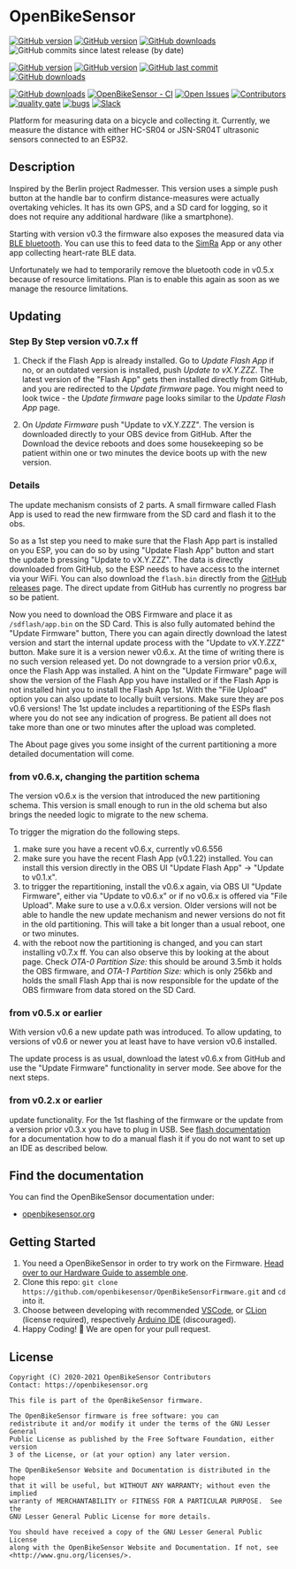 # OpenBikeSensor

[![GitHub version](https://img.shields.io/github/v/release/openbikesensor/OpenBikeSensorFirmware)](https://github.com/openbikesensor/OpenBikeSensorFirmware/releases/latest)
[![GitHub version](https://img.shields.io/github/release-date/openbikesensor/OpenBikeSensorFirmware)](https://github.com/openbikesensor/OpenBikeSensorFirmware/releases/latest)
[![GitHub downloads](https://img.shields.io/github/downloads/openbikesensor/OpenBikeSensorFirmware/latest/total)](https://github.com/openbikesensor/OpenBikeSensorFirmware/releases/latest)
![GitHub commits since latest release (by date)](https://img.shields.io/github/commits-since/openbikesensor/OpenBikeSensorFirmware/latest)


[![GitHub version](https://img.shields.io/github/v/release/openbikesensor/OpenBikeSensorFirmware?include_prereleases&label=pre-release)](https://github.com/openbikesensor/OpenBikeSensorFirmware/releases)
[![GitHub version](https://img.shields.io/github/release-date-pre/openbikesensor/OpenBikeSensorFirmware?label=pre-release+date)](https://github.com/openbikesensor/OpenBikeSensorFirmware/releases/latest)
[![GitHub last commit](https://img.shields.io/github/last-commit/openbikesensor/OpenBikeSensorFirmware)](https://github.com/openbikesensor/OpenBikeSensorFirmware/commits/master)
[![GitHub downloads](https://img.shields.io/github/downloads-pre/openbikesensor/OpenBikeSensorFirmware/latest/total)](https://github.com/openbikesensor/OpenBikeSensorFirmware/releases/latest)


[![GitHub downloads](https://img.shields.io/github/downloads/openbikesensor/OpenBikeSensorFirmware/total)](https://github.com/openbikesensor/OpenBikeSensorFirmware/releases/latest)
[![OpenBikeSensor - CI](https://github.com/openbikesensor/OpenBikeSensorFirmware/workflows/OpenBikeSensor%20-%20CI/badge.svg)](https://github.com/openbikesensor/OpenBikeSensorFirmware/actions?query=workflow%3A%22OpenBikeSensor+-+CI%22)
[![Open Issues](https://img.shields.io/github/issues/openbikesensor/OpenBikeSensorFirmware)](https://github.com/openbikesensor/OpenBikeSensorFirmware/issues)
[![Contributors](https://img.shields.io/github/contributors/openbikesensor/OpenBikeSensorFirmware)](https://github.com/openbikesensor/OpenBikeSensorFirmware/contributors)
[![quality gate](https://sonarcloud.io/api/project_badges/measure?project=openbikesensor_OpenBikeSensorFirmware&metric=alert_status)](https://sonarcloud.io/dashboard?id=openbikesensor_OpenBikeSensorFirmware)
[![bugs](https://sonarcloud.io/api/project_badges/measure?project=openbikesensor_OpenBikeSensorFirmware&metric=bugs)](https://sonarcloud.io/project/issues?id=openbikesensor_OpenBikeSensorFirmware&resolved=false&types=BUG)
[![Slack](https://img.shields.io/badge/Slack-chat-success)](https://www.openbikesensor.org/slack/)


Platform for measuring data on a bicycle and collecting it.
Currently, we measure the distance with either HC-SR04 or JSN-SR04T 
ultrasonic sensors connected to an ESP32.


## Description

Inspired by the Berlin project Radmesser. This version uses a simple push 
button at the handle bar to confirm distance-measures were actually overtaking 
vehicles. It has its own GPS, and a SD card for logging, so it does not 
require any additional hardware (like a smartphone).

Starting with version v0.3 the firmware also exposes the measured data via 
[BLE bluetooth](https://github.com/openbikesensor/OpenBikeSensorFirmware/blob/master/docs/software/firmware/bluetooth_services.md).
You can use this to feed data to the
[SimRa](https://www.mcc.tu-berlin.de/menue/forschung/projekte/simra/) App or
any other app collecting heart-rate BLE data. 

Unfortunately we had to temporarily remove the bluetooth code in v0.5.x because
of resource limitations. Plan is to enable this again as soon as we manage
the resource limitations.


## Updating

### Step By Step version v0.7.x ff

1. Check if the Flash App is already installed. Go to _Update Flash App_ 
   if no, or an outdated version is installed, push _Update to vX.Y.ZZZ_. 
   The latest version of the "Flash App" gets then installed directly 
   from GitHub, and you are redirected to the _Update firmware_ page. 
   You might need to look twice - the _Update firmware_ page looks 
   similar to the _Update Flash App_ page.
   
1. On _Update Firmware_ push "Update to vX.Y.ZZZ". The
   version is downloaded directly to your OBS device from GitHub.
   After the Download the device reboots and does some housekeeping
   so be patient within one or two minutes the device boots up
   with the new version.

### Details

The update mechanism consists of 2 parts. A small firmware called Flash App
is used to read the new firmware from the SD card and flash it to the obs.

So as a 1st step you need to make sure that the Flash App part is installed
on you ESP, you can do so by using "Update Flash App" button and start the 
update b pressing "Update to vX.Y.ZZZ". The data is directly downloaded from
GitHub, so the ESP needs to have access to the internet via your WiFi. You
can also download the `flash.bin` directly from the 
[GitHub releases](https://github.com/openbikesensor/OpenBikeSensorFlash/releases) 
page. The direct update from GitHub has currently no progress bar so be
patient.

Now you need to download the OBS Firmware and place it as `/sdflash/app.bin`
on the SD Card. This is also fully automated behind the "Update Firmware"
button, There you can again directly download the latest version and start
the internal update process with the "Update to vX.Y.ZZZ" button. Make sure 
it is a version newer v0.6.x. At the time of writing there is no such version 
released yet. Do not downgrade to a version prior v0.6.x, once the Flash App 
was installed. A hint on the "Update Firmware" page will show the version of
the Flash App you have installed or if the Flash App is not installed hint 
you to install the Flash App 1st. With the "File Upload" option you can 
also update to locally built versions. Make sure they are pos v0.6 versions!
The 1st update includes a repartitioning of the ESPs flash where you
do not see any indication of progress. Be patient all does not take more
than one or two minutes after the upload was completed.

The About page gives you some insight of the current partitioning a more 
detailed documentation will come. 

### from v0.6.x, changing the partition schema

The version v0.6.x is the version that introduced the new partitioning 
schema. This version is small enough to run in the old schema but also 
brings the needed logic to migrate to the new schema. 

To trigger the migration do the following steps. 

1. make sure you have a recent v0.6.x, currently v0.6.556
1. make sure you have the recent Flash App (v0.1.22) installed. You can
   install this version directly in the OBS UI "Update Flash App" -> 
   "Update to v0.1.x".
1. to trigger the repartitioning, install the v0.6.x again, 
   via OBS UI "Update Firmware", either via "Update to v0.6.x"
   or if no v0.6.x is offered via "File Upload". Make sure to use 
   a v.0.6.x version. Older versions will not be able to handle 
   the new update mechanism and newer versions do not fit
   in the old partitioning. This will take a bit longer than
   a usual reboot, one or two minutes.
1. with the reboot now the partitioning is changed, and you can
   start installing v0.7.x ff. You can also observe this
   by looking at the about page. Check _OTA-0 Partition Size:_ 
   this should be around 3.5mb it holds the OBS firmware, and
   _OTA-1 Partition Size:_ which is only 256kb and holds the 
   small Flash App thai is now responsible for the update of 
   the OBS firmware from data stored on the SD Card.


### from v0.5.x or earlier

With version v0.6 a new update path was introduced. To allow updating, 
to versions of v0.6 or newer you at least have to have version v0.6 installed.

The update process is as usual, download the latest v0.6.x from GitHub
and use the "Update Firmware" functionality in server mode. See above 
for the next steps. 

### from v0.2.x or earlier

update functionality. For the 1st flashing of the firmware or the update
from a version prior v0.3.x you have to plug in USB.
See [flash documentation](https://github.com/openbikesensor/OpenBikeSensorFirmware/blob/master/docs/software/firmware/initial_flash.md)   
for a documentation how to do a manual flash it if you do not want to 
set up an IDE as described below.


## Find the documentation

You can find the OpenBikeSensor documentation under:
* [openbikesensor.org](https://www.openbikesensor.org/)


## Getting Started

1. You need a OpenBikeSensor in order to try work on the Firmware. [Head over to our Hardware Guide to assemble one](https://www.openbikesensor.org/hardware/).
2. Clone this repo: `git clone https://github.com/openbikesensor/OpenBikeSensorFirmware.git` and `cd` into it.
3. Choose between developing with recommended [VSCode](https://www.openbikesensor.org/software/firmware/setup.html#vscode), 
   or [CLion](https://www.openbikesensor.org/software/firmware/setup.html#clion) (license required), 
   respectively [Arduino IDE](https://www.openbikesensor.org/software/firmware/setup.html#clion) (discouraged).
4. Happy Coding! :tada: We are open for your pull request.


## License

    Copyright (C) 2020-2021 OpenBikeSensor Contributors
    Contact: https://openbikesensor.org

    This file is part of the OpenBikeSensor firmware.

    The OpenBikeSensor firmware is free software: you can
    redistribute it and/or modify it under the terms of the GNU Lesser General
    Public License as published by the Free Software Foundation, either version
    3 of the License, or (at your option) any later version.

    The OpenBikeSensor Website and Documentation is distributed in the hope
    that it will be useful, but WITHOUT ANY WARRANTY; without even the implied
    warranty of MERCHANTABILITY or FITNESS FOR A PARTICULAR PURPOSE.  See the
    GNU Lesser General Public License for more details.

    You should have received a copy of the GNU Lesser General Public License
    along with the OpenBikeSensor Website and Documentation. If not, see
    <http://www.gnu.org/licenses/>.